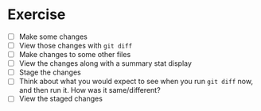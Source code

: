 # Exercise

- [ ] Make some changes
- [ ] View those changes with `git diff`
- [ ] Make changes to some other files
- [ ] View the changes along with a summary stat display
- [ ] Stage the changes
- [ ] Think about what you would expect to see when you run `git diff` now, and then run it. How was it same/different?
- [ ] View the staged changes
